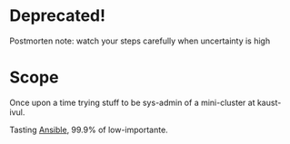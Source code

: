 # Deprecated!

Postmorten note: watch your steps carefully when uncertainty is high

# Scope

Once upon a time trying stuff to be sys-admin of a mini-cluster at kaust-ivul. 

Tasting [Ansible](http://www.ansible.com/home), 99.9% of low-importante.
